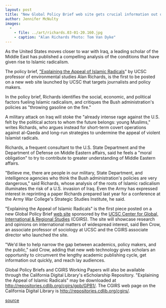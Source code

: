```yaml
---
layout: post
title: "New Global Policy Brief web site gets crucial information out quickly"
author: Jennifer McNulty
images:
  -
    - file: ../art/richards.03-01-20.160.jpg
    - caption: "Alan Richards Photo: Tom Van Dyke"
---
```


As the United States moves closer to war with Iraq, a leading scholar of the Middle East has published a compelling analysis of the conditions that have given rise to Islamic radicalism.

The policy brief, ["Explaining the Appeal of Islamic Radicals][1]" by UCSC professor of environmental studies Alan Richards, is the first to be posted on a new web site launched by UCSC that targets journalists and policy makers.  

In the policy brief, Richards identifies the social, economic, and political factors fueling Islamic radicalism, and critiques the Bush administration's policies as "throwing gasoline on the fire."   

A military attack on Iraq will stoke the "already intense rage against the U.S. felt by the political actors to whom the future belongs: young Muslims," writes Richards, who argues instead for short-term covert operations against al-Qaeda and long-run strategies to undermine the appeal of violent Islamist radicals.   

Richards, a frequent consultant to the U.S. State Department and the Department of Defense on Middle Eastern affairs, said he feels a "moral obligation" to try to contribute to greater understanding of Middle Eastern affairs.   

"Believe me, there are people in our military, State Department, and intelligence agencies who think the Bush administration's policies are very dangerous," said Richards, whose analysis of the roots of Islamic radicalism illuminates the risk of a U.S. invasion of Iraq. Even the Army has expressed interest in reprinting a paper Richards prepared last year for a conference at the Army War College's Strategic Studies Institute, he said.  

"Explaining the Appeal of Islamic Radicals" is the first piece posted on a new Global Policy Brief [web site][2] sponsored by the [UCSC Center for Global, International & Regional Studies][3] (CGIRS). The site will showcase research and opinions on international matters of widespread interest, said Ben Crow, an associate professor of sociology at UCSC and the CGIRS associate director who launched the site.   

"We'd like to help narrow the gap between academics, policy makers, and the public," said Crow, adding that new web technology gives scholars an opportunity to circumvent the lengthy academic publishing cycle, get information out quickly, and reach lay audiences.  
  
Global Policy Briefs and CGIRS Working Papers will also be available through the California Digital Library's eScholarship Repository. "Explaining the Appeal of Islamic Radicals" may be downloaded at <http://repositories.cdlib.org/cgirs/gpb/GPB1/>. The CGIRS web page on the California Digital Library is <http://repositories.cdlib.org/cgirs/>.  

[1]: http://www2.ucsc.edu/cgirs/publications/gpb/GPB1.pdf
[2]: http://www2.ucsc.edu/cgirs/publications/gpb/index.html
[3]: http://www2.ucsc.edu/cgirs/

[source](http://www1.ucsc.edu/currents/02-03/01-20/policy_brief.html "Permalink to policy_brief")
